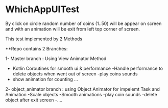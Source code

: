 # WhichAppUITest
By click on circle random number of coins (1..50) will be appear on screen and with an animation will be exit from left top corner of screen.

 This test implemented by 2 Methods
 
 **Repo contains 2 Branches:
 
 1- Master branch : Using View Animator Method
 - Kotlin Coroutines for smooth ui & performance
 -Handle performance to delete objects when went out of screen
 -play coins sounds
 - show animation for counting
 ...
 
 2- object_animator branch : using Object Animator for impelemt Task and Animation
 -Scale objects
 -Smooth animations
 -play coin sounds
 -delete object after exit screen
 -....
 
 
